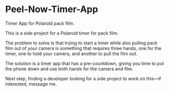 Peel-Now-Timer-App
========

Timer App for Polaroid pack film.

This is a side project for a Polaroid timer for pack film.

The problem to solve is that trying to start a timer while also pulling pack film out of your camera is something that requires three hands, one for the timer, one to hold your camera, and another to pull the film out.

The solution is a timer app that has a pre-countdown, giving you time to put the phone down and use both hands for the camera and film.

Next step, finding a developer looking for a side project to work on this—if interested, message me.
